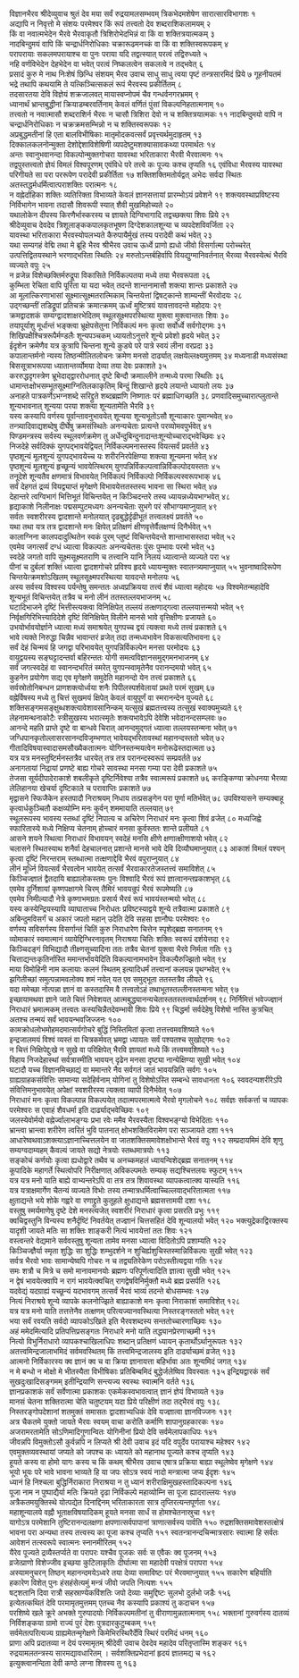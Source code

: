 विज्ञानभैरव श्रीदेव्युवाच श्रुतं देव मया सर्वं रुद्रयामलसम्भवम्
त्रिकभेदमशेषेण सारात्सारविभागशः १   
अद्यापि न निवृत्तो
मे संशयः परमेश्वर किं रूपं तत्त्वतो देव शब्दराशिकलामयम् २   
किं वा
नवात्मभेदेन भैरवे भैरवाकृतौ त्रिशिरोभेदभिन्नं वा किं वा
शक्तित्रयात्मकम् ३   
नादबिन्दुमयं वापि किं
चन्द्रार्धनिरोधिकाः चक्रारूढमनच्कं वा किं वा
शक्तिस्वरूपकम् ४   
परापरायाः सकलमपरायाश्च वा पुनः पराया यदि तद्वत्स्यात्
परत्वं तद्विरुध्यते ५   
नहि वर्णविभेदेन देहभेदेन वा भवेत् परत्वं
निष्कलत्वेन सकलत्वे न तद्भवेत् ६   
प्रसादं कुरु मे नाथ निःशेषं
छिन्धि संशयम् भैरव उवाच साधु साधु त्वया पृष्टं तन्त्रसारमिदं प्रिये ७
गूहनीयतमं भद्रे तथापि कथयामि ते यत्किञ्चित्सकलं रूपं भैरवस्य
प्रकीर्तितम् ८   
तदसारतया देवि विज्ञेयं शक्रजालवत्
मायास्वप्नोपमं चैव गन्धर्वनगरभ्रमम् ९   
ध्यानार्थं
भ्रान्तबुद्धीनां क्रियाडम्बरवर्तिनाम् केवलं वर्णितं पुंसां
विकल्पनिहतात्मनाम् १०   
तत्त्वतो न नवात्मासौ
शब्दराशिर्न भैरवः न चासौ त्रिशिरा देवो न च शक्तित्रयात्मकः ११
नादबिन्दुमयो वापि न चन्द्रार्धनिरोधिकाः न चक्रक्रमसम्भिन्नो
न च शक्तिस्वरूपकः १२   
अप्रबुद्धमतीनां हि एता बालविभीषिकाः
मातृमोदकवत्सर्वं प्रवृत्त्यर्थमुदाहृतम्
१३   
दिक्कालकलनोन्मुक्ता देशोद्देशाविशेषिणी व्यपदेष्टुमशक्यासावकथ्या
परमार्थतः १४   
अन्तः स्वानुभवानन्दा विकल्पोन्मुक्तगोचरा यावस्था
भरिताकारा भैरवी भैरवात्मनः १५   
तद्वपुस्तत्त्वतो ज्ञेयं विमलं
विश्वपूरणम् एवंविधे परे तत्त्वे कः पूज्यः कश्च तृप्यति १६
एवंविधा भैरवस्य यावस्था परिगीयते सा परा पररूपेण परादेवी प्रकीर्तिता १७
शक्तिशक्तिमतोर्यद्वत् अभेदः सर्वदा स्थितः
अतस्तद्धर्मधर्मित्वात्पराशक्तिः
परात्मनः १८   
न वह्नेर्दाहिका शक्तिः व्यतिरिक्ता विभाव्यते केवलं
ज्ञानसत्तायां प्रारम्भोऽयं प्रवेशने १९
शक्त्यवस्थाप्रविष्टस्य निर्विभागेन भावना
तदासौ शिवरूपी स्यात् शैवी मुखमिहोच्यते २०   
यथालोकेन दीपस्य
किरणैर्भास्करस्य च ज्ञायते दिग्विभागादि तद्वच्छक्त्या शिवः
प्रिये २१   
श्रीदेव्युवाच देवदेव त्रिशूलाङ्ककपालकृतभूषण दिग्देशकालशून्या च
व्यपदेशविवर्जिता २२   
यावस्था भरिताकारा भैरवस्योपलभ्यते कैरुपायैर्मुखं
तस्य परादेवी कथं भवेत् २३   
यथा सम्यगहं वेद्मि तथा मे ब्रूहि भैरव
श्रीभैरव उवाच ऊर्ध्वे प्राणो ह्यधो जीवो विसर्गात्मा परोच्चरेत्
उत्पत्तिद्वितयस्थाने भरणाद्भरिता स्थितिः २४
मरुतोऽन्तर्बहिर्वापि वियद्युग्मानिवर्तनात्
भैरव्या भैरवस्येत्थं भैरवि व्यज्यते वपुः २५   
न व्रजेन्न
विशेच्छक्तिर्मरुद्रूपा विकासिते निर्विकल्पतया मध्ये
तया भैरवरूपता २६   
कुम्भिता रेचिता वापि पूरिता या यदा भवेत् तदन्ते
शान्तनामासौ शक्त्या शान्तः प्रकाशते २७   
आ मूलात्किरणाभासां
सूक्ष्मात्सूक्ष्मतरात्मिकाम् चिन्तयेत्तां द्विषट्कान्ते शाम्यन्तीं
भैरवोदयः २८   
उद्गच्छन्तीं तडिद्रूपां प्रतिचक्रं क्रमात्क्रमम् ऊर्ध्वं
मुष्टित्रयं यावत्तावदन्ते महोदयः २९   
क्रमद्वादशकं
सम्यग्द्वादशाक्षरभेदितम्
स्थूलसूक्ष्मपरस्थित्या मुक्त्वा
मुक्त्वान्ततः शिवः ३०   
तयापूर्याशु मूर्धान्तं भङ्क्त्वा
भ्रूक्षेपसेतुना निर्विकल्पं मनः कृत्वा सर्वोर्ध्वे सर्वगोद्गमः ३१
शिखिपक्षैश्चित्ररूपैर्मण्डलैः शून्यपञ्चकम् ध्यायतोऽनुत्तरे
शून्ये प्रवेशो हृदये भवेत् ३२   
ईदृशेन क्रमेणैव यत्र कुत्रापि चिन्तना
शून्ये कुड्ये परे पात्रे स्वयं लीना वरप्रदा ३३   
कपालान्तर्मनो
न्यस्य तिष्ठन्मीलितलोचनः क्रमेण मनसो दार्ढ्यात्
लक्षयेल्लक्ष्यमुत्तमम् ३४
मध्यनाडी मध्यसंस्था बिससूत्राभरूपया ध्यातान्तर्व्योमया देव्या
तया देवः प्रकाशते ३५   
कररुद्धदृगस्त्रेण भ्रूभेदाद्द्वाररोधनात् दृष्टे
बिन्दौ क्रमाल्लीने तन्मध्ये परमा स्थितिः ३६
धामान्तःक्षोभसम्भूतसूक्ष्माग्नितिलकाकृतिम्
बिन्दुं शिखान्ते हृदये लयान्ते ध्यायतो लयः ३७   
अनाहते
पात्रकर्णेऽभग्नशब्दे सरिद्द्रुते
शब्दब्रह्मणि निष्णातः परं ब्रह्माधिगच्छति ३८
प्रणवादिसमुच्चारात्प्लुतान्ते
शून्यभावनात् शून्यया परया शक्त्या शून्यतामेति भैरवि ३९   
यस्य कस्यापि
वर्णस्य पूर्वान्तावनुभावयेत् शून्यया शून्यभूतोऽसौ शून्याकारः
पुमान्भवेत् ४०   
तन्त्र्यादिवाद्यशब्देषु दीर्घेषु क्रमसंस्थितेः
अनन्यचेताः प्रत्यन्ते परव्योमवपुर्भवेत् ४१   
पिण्डमन्त्रस्य
सर्वस्य स्थूलवर्णक्रमेण तु
अर्धेन्दुबिन्दुनादान्तःशून्योच्चाराद्भवेच्छिवः
४२   
निजदेहे सर्वदिक्कं युगपद्भावयेद्वियत् निर्विकल्पमनास्तस्य वियत्सर्वं
प्रवर्तते ४३   
पृष्ठशून्यं मूलशून्यं युगपद्भावयेच्च यः शरीरनिरपेक्षिण्या
शक्त्या शून्यमना भवेत् ४४   
पृष्ठशून्यं मूलशून्यं हृच्छून्यं
भावयेत्स्थिरम्
युगपन्निर्विकल्पत्वान्निर्विकल्पोदयस्ततः
४५   
तनूदेशे शून्यतैव क्षणमात्रं विभावयेत् निर्विकल्पं निर्विकल्पो
निर्विकल्पस्वरूपभाक् ४६   
सर्वं देहगतं द्रव्यं
वियद्व्याप्तं मृगेक्षणे विभावयेत्ततस्तस्य भावना
सा स्थिरा भवेत् ४७   
देहान्तरे त्वग्विभागं भित्तिभूतं विचिन्तयेत् न
किञ्चिदन्तरे तस्य ध्यायन्नध्येयभाग्भवेत् ४८   
हृद्याकाशे
निलीनाक्षः पद्मसम्पुटमध्यगः अनन्यचेताः सुभगे परं
सौभाग्यमाप्नुयात् ४९   
सर्वतः स्वशरीरस्य द्वादशान्ते
मनोलयात् दृढबुद्धेर्दृढीभूतं तत्त्वलक्ष्यं प्रवर्तते ५०   
यथा
तथा यत्र तत्र द्वादशान्ते मनः क्षिपेत् प्रतिक्षणं
क्षीणवृत्तेर्वैलक्षण्यं
दिनैर्भवेत् ५१   
कालाग्निना कालपदादुत्थितेन स्वकं पुरम्
प्लुष्टं विचिन्तयेदन्ते शान्ताभासस्तदा भवेत् ५२   
एवमेव
जगत्सर्वं दग्धं ध्यात्वा विकल्पतः अनन्यचेतसः पुंसः
पुम्भावः परमो भवेत् ५३   
स्वदेहे जगतो वापि सूक्ष्मसूक्ष्मतराणि च
तत्त्वानि यानि निलयं ध्यात्वान्ते व्यज्यते परा ५४   
पीनां च दुर्बलां
शक्तिं ध्यात्वा द्वादशगोचरे प्रविश्य हृदये ध्यायन्मुक्तः
स्वातन्त्र्यमाप्नुयात् ५५
भुवनाष्वादिरूपेण चिन्तयेत्क्रमशोऽखिलम्
स्थूलसूक्ष्मपरस्थित्या यावदन्ते मनोलयः ५६   
अस्य सर्वस्य विश्वस्य
पर्यन्तेषु समन्ततः अध्वप्रक्रियया तत्त्वं शैवं ध्यात्वा महोदयः ५७
विश्वमेतन्महादेवि शून्यभूतं विचिन्तयेत् तत्रैव च मनो लीनं
ततस्तल्लयभाजनम् ५८   
घटादिभाजने दृष्टिं भित्तीस्त्यक्त्वा
विनिक्षिपेत् तल्लयं तत्क्षणाद्गत्वा तल्लयात्तन्मयो भवेत्
५९   
निर्वृक्षगिरिभित्त्यादिदेशे दृष्टिं विनिक्षिपेत् विलीने मानसे
भावे वृत्तिक्षीणः प्रजायते ६०   
उभयोर्भावयोर्ज्ञाने ध्यात्वा मध्यं
समाश्रयेत् युगपच्च द्वयं त्यक्त्वा मध्ये तत्त्वं प्रकाशते ६१   
भावे
त्यक्ते निरुद्धा चिन्नैव भावान्तरं व्रजेत् तदा
तन्मध्यभावेन विकसत्यतिभावना ६२   
सर्वं देहं
चिन्मयं हि जगद्वा परिभावयेत् युगपन्निर्विकल्पेन मनसा
परमोदयः ६३   
वायुद्वयस्य सङ्घट्टादन्तर्वा बहिरन्ततः योगी
समत्वविज्ञानसमुद्गमनभाजनम् ६४   
सर्वं जगत्स्वदेहं वा
स्वानन्दभरितं स्मरेत् युगपन्स्वामृतेनैव परानन्दमयो भवेत्
६५   
कुहनेन प्रयोगेण सद्य एव मृगेक्षणे समुदेति महानन्दो येन तत्त्वं
प्रकाशते ६६   
सर्वस्रोतोनिबन्धन प्राणशक्त्योर्ध्वया शनैः
पिपीलस्पर्शवेलायां प्रथते परमं सुखम् ६७   
वह्नेर्विषस्य मध्ये तु
चित्तं सुखमयं क्षिपेत् केवलं वायुपूर्णं वा स्मरानन्देन युज्यते ६८
शक्तिसङ्गमसङ्क्षुब्धशक्त्यावेशावसानिन्कम् यत्सुखं ब्रह्मतत्त्वस्य
तत्सुखं स्वाक्यमुच्यते ६९   
लेहनामन्थनाकोटैः स्त्रीसुखस्य भरात्स्मृतेः
शक्त्यभावेऽपि देवेशि भवेदानन्दसम्प्लवः ७०   
आनन्दे महति प्राप्ते दृष्टे वा
बान्धवे चिरात् आनन्दमुद्गतं ध्यात्वा तल्लयस्तन्मना भवेत् ७१
जग्धिपानकृतोल्लासरसानन्दविजृम्भणात्
भावेयद्भरितावस्थां महानन्दस्ततो भवेत् ७२
गीतादिविषयास्वादासमसौख्यैकतात्मनः योगिनस्तन्मयत्वेन
मनोरूढेस्तदात्मता ७३   
यत्र यत्र
मनस्तुष्टिर्मनस्तत्रैव धारयेत् तत्र तत्र परानन्दस्वरूपं
सम्प्रवर्तते ७४   
अनागतायां निद्रायां प्रणष्टे बाह्य गोचरे सावस्था मनसा
गम्या परा देवी प्रकाशते ७५   
तेजसा सूर्यदीपादेराकाशे शबलीकृते
दृष्टिर्निवेश्या तत्रैव स्वात्मरूपं प्रकाशते ७६
करङ्किण्या क्रोधनया भैरव्या लेलिहानया खेचर्या दृष्टिकाले च
परावाप्तिः प्रकाशते ७७   
मृद्वासने स्फिजैकेन हस्तपादौ
निराश्रयम् निधाय तत्प्रसङ्गेन परा पूर्णा मतिर्भवेत् ७८
उपविश्यासने सम्यक्बाहू कृत्वार्धकुञ्चितौ कक्षव्योम्नि
मनः कुर्वन् शममायाति तल्लयात् ७९   
स्थूलरूपस्य भावस्य स्तब्धां
दृष्टिं निपात्य च अचिरेण निराधारं मनः कृत्वा शिवं व्रजेत् ८०
मध्यजिह्वे स्फारितास्ये मध्ये निक्षिप्य चेतनाम् होच्चारं मनसा कुर्वस्ततः
शान्ते प्रलीयते ८१   
आसने शयने स्थित्वा निराधारं विभावयन् स्वदेहं मनसि
क्षीणे क्षणात्क्षीणाशयो भवेत् ८२   
चलासने स्थितस्याथ शनैर्वा
देहचालनात् प्रशान्ते मानसे भावे देवि दिव्यौघमाप्नुयात् ८३
आकाशं विमलं पश्यन् कृत्वा दृष्टिं निरन्तराम् स्तब्धात्मा
तत्क्षणाद्देवि भैरवं वपुराप्नुयात् ८४   
लीनं मूर्ध्नि
वियत्सर्वं भैरवत्वेन भावयेत् तत्सर्वं भैरवाकारतेजस्तत्त्वं समाविशेत्
८५   
किञ्चिज्ज्ञातं द्वैतदायि बाह्यालोकस्तमः पुनः विश्वादि भैरवं रूपं
ज्ञात्वानन्तप्रकाशभृत् ८६   
एवमेव दुर्निशायां कृष्णपक्षागमे चिरम्
तैमिरं भावयन्रूपं भैरवं रूपमेष्यति ८७   
एवमेव निमील्यादौ नेत्रे
कृष्णाभमग्रतः प्रसार्य भैरवं रूपं भावयंस्तन्मयो भवेत् ८८   
यस्य
कस्येन्द्रियस्यापि व्याघाताच्च निरोधतः
प्रविष्टस्याद्वये शून्ये तत्रैवात्मा
प्रकाशते ८९   
अबिन्दुमविसर्गं च अकारं जपतो महान् उदेति देवि सहसा
ज्ञानौघः परमेश्वरः ९०   
वर्णस्य सविसर्गस्य विसर्गान्तं चितिं कुरु
निराधारेण चित्तेन स्पृशेद्ब्रह्म सनातनम् ९१   
व्योमाकारं
स्वमात्मानं व्यायेद्दिग्भिरनावृतम् निराश्रया चितिः
शक्तिः स्वरूपं दर्शयेत्तदा ९२   
किञ्चिदङ्गं विभिद्यादौ
तीक्ष्णसूच्यादिना ततः तत्रैव चेतनां युक्त्वा भैरवे
निर्मला गतिः ९३   
चित्ताद्यन्तःकृतिर्नास्ति ममान्तर्भावयेदिति
विकल्पानामभावेन विकल्पैरुज्झितो भवेत् ९४   
माया विमोहिनी नाम कलायाः कलनं
स्थितम् इत्यादिधर्मं तत्त्वानां कलयन्न पृथग्भवेत् ९५   
झगितीच्छां
समुत्पन्नामवलोक्य शमं नयेत् यत एव समुद्भूता ततस्तत्रैव
लीयते ९६   
यदा ममेच्छा नोत्पन्ना ज्ञानं वा कस्तदास्मि वै तत्त्वतोऽहं
तथाभूतस्तल्लीनस्तन्मना भवेत् ९७   
इच्छायामथवा ज्ञाने जाते
चित्तं निवेशयत् आत्मबुद्ध्यानन्यचेतास्ततस्तत्त्वार्थदर्शनम् ९८
निर्निमित्तं भवेज्ज्ज्ञानं निराधारं भ्रमात्मकम् तत्त्वतः
कस्यचिन्नैतदेवम्भावी शिवः प्रिये ९९
चिद्धर्मा सर्वदेहेषु विशेषो नास्ति कुत्रचित् अतश्च तन्मयं
सर्वं भावयन्भवजिज्जनः १००   
कामक्रोधलोभमोहमदमात्सर्यगोचरे बुद्धिं
निस्तिमितां कृत्वा तत्तत्त्वमवशिष्यते १०१   
इन्द्रजालमयं विश्वं
व्यस्तं वा चित्रकर्मवत् भ्रमद्वा ध्यायतः सर्वं पश्यतश्च
सुखोद्गमः १०२   
न चित्तं निक्षिपेद्दुःखे न सुखे वा
परिक्षिपेत् भैरवि ज्ञायतां मध्ये किं तत्त्वमवशिष्यते
१०३   
विहाय निजदेहास्थां सर्वत्रास्मीति भावयन् दृढेन मनसा दृष्ट्या
नान्येक्षिण्या सुखी भवेत् १०४   
घटादौ यच्च
विज्ञानमिच्छाद्यं वा ममान्तरे नैव
सर्वगतं जातं भावयन्निति सर्वगः १०५   
ग्राह्यग्राहकसंवित्तिः
सामान्या सदेहिर्वनाम् योगिनां तु विशेषोऽस्ति सम्बन्धे सावधानता १०६
स्ववदन्यशरीरेऽपि संवित्तिमनुभावयेत् अपेक्षां स्वशरीरस्य
त्यक्त्वा व्यापी दिनैर्भवेत् १०७   
निराधारं मनः कृत्वा
विकल्पान्न विकल्पयेत् तदात्मपरमात्मत्वे भैरवो मृगलोचने १०८
सर्वज्ञः सर्वकर्त्ता च व्यापकः परमेश्वरः स एवाहं शैवधर्मा इति
दार्ढ्याद्भवेच्छिवः १०९   
जलस्येवोर्मयो वह्नेर्ज्वालाभङ्ग्यः
प्रभा रवेः ममैव भैरवस्यैता विश्वभङ्ग्यो विभेदिताः ११०   
भ्रान्त्वा
भ्रान्त्वा शरीरेण त्वरितं भुवि पातनात् क्षोभशक्तिविरामेण
परा सञ्जायते दशा १११   
आधारेष्वथवाऽशक्त्याऽज्ञानाच्चित्तलयेन वा
जातशक्तिसमावेशक्षोभान्ते भैरवं वपुः ११२
सम्प्रदायमिमं देवि शृणु सम्यग्वदाम्यहम् कैवल्यं जायते
सद्यो नेत्रयोः स्तब्धमात्रयोः ११३   
सङ्कोचं कर्णयोः कृत्वा ह्यधोद्वारे
तथैव च अनच्कमहलं ध्यायन्विशेद्ब्रह्म सनातनम् ११४   
कूपादिके महागर्ते
स्थित्वोपरि निरीक्षणात् अविकल्पमतेः सम्यक् सद्यश्चित्तलयः
स्फुटम् ११५   
यत्र यत्र मनो याति बाह्ये वाभ्यन्तरेऽपि वा
तत्र तत्र शिवावस्था व्यापकत्वात्क्व यास्यति ११६   
यत्र
यत्राक्षमार्गेण चैतन्यं व्यज्यते विभोः तस्य
तन्मात्रधर्मित्वाच्चिल्लयाद्भरितात्मता ११७   
क्षुताद्यन्ते भये
शोके गह्वरे वा रणाद्द्रुते कुतूहले क्षुधाद्यन्ते ब्रह्मसत्तामयी दशा
११८   
वस्तुषु स्मर्यमाणेषु दृष्टे देशे मनस्त्यजेत् स्वशरीरं निराधारं
कृत्वा प्रसरति प्रभुः ११९   
क्वचिद्वस्तुनि विन्यस्य शनैर्दृष्टिं
निवर्तयेत् तज्ज्ञानं चित्तसहितं देवि शून्यालयो भवेत् १२०
भक्त्युद्रेकाद्विरक्तस्य यादृशी जायते मतिः सा
शक्तिः शाङ्करी नित्यं भावयेत्तां ततः शिवः १२१   
वस्त्वन्तरे
वेद्यमाने सर्ववस्तुषु शून्यता तामेव मनसा ध्यात्वा
विदितोऽपि प्रशाम्यति १२२   
किञ्चिज्ज्ञैर्या स्मृता शुद्धिः सा
शुद्धिः शम्भुदर्शने न शुचिर्ह्यशुचिस्तस्मान्निर्विकल्पः सुखी
भवेत् १२३   
सर्वत्र भैरवो भावः सामान्येष्वपि गोचरः न च
तद्व्यतिरेकेण परोऽस्तीत्यद्वया गतिः १२४   
समः
शत्रौ च मित्रे च समो मानावमानयोः ब्रह्मणः परिपूर्णत्वादिति
ज्ञात्वा सुखी भवेत् १२५   
न द्वेषं भावयेत्क्वापि न रागं
भावयेत्क्वचित् रागद्वेषविनिर्मुक्तौ मध्ये ब्रह्म
प्रसर्पति १२६   
यदवेद्यं यदग्राह्यं यच्छून्यं यदभावगम् तत्सर्वं भैरवं
भाव्यं तदन्ते बोधसम्भवः १२७   
नित्यं निराश्रये शून्ये व्यापके कलनोज्झिते
बाह्याकाशे मनः कृत्वा निराकाशं समाविशेत् १२८   
यत्र यत्र मनो याति
तत्तत्तेनैव तत्क्षणम् परित्यज्यानवस्थित्या निस्तरङ्गस्ततो
भवेत् १२९   
भया सर्वं रवयति सर्वदो व्यापकोऽखिले इति भैरवशब्दस्य
सन्ततोच्चारणाच्छिवः १३०   
अहं ममेदमित्यादि
प्रतिपत्तिप्रसङ्गतः निराधारे मनो याति
तद्ध्यानप्रेरणाच्छमी १३१   
नित्यो विभुर्निराधारो
व्यापकश्चाखिलाधिपः शब्दान् प्रतिक्षणं ध्यायन्
कृतार्थोऽर्थानुरूपतः १३२   
अतत्त्वमिन्द्रजालाभमिदं सर्वमवस्थितम् किं
तत्त्वमिन्द्रजालस्य इति दार्ढ्याच्छमं व्रजेत् १३३   
आत्मनो निर्विकारस्य
क्व ज्ञानं क्व च वा क्रिया ज्ञानायत्ता बहिर्भावा अतः शून्यमिदं
जगत् १३४   
न मे बन्धो न मोक्षो मे भीतस्यैता विभीषिकाः
प्रतिबिम्बमिदं बुद्धेर्जलेष्विव विवस्वतः १३५
इन्द्रियद्वारकं सर्वं सुखदुःखादिसङ्गमम् इतीन्द्रियाणि सन्त्यज्य
स्वस्थः स्वात्मनि वर्तते १३६   
ज्ञानप्रकाशकं सर्वं सर्वेणात्मा
प्रकाशकः एकमेकस्वभावत्वात् ज्ञानं ज्ञेयं विभाव्यते १३७   
मानसं चेतना
शक्तिरात्मा चेति चतुष्टयम् यदा प्रिये परिक्षीणं तदा तद्भैरवं
वपुः १३८   
निस्तरङ्गोपदेशानां शतमुक्तं समासतः द्वादशाभ्यधिकं देवि
यज्ज्ञात्वा ज्ञानविज्जनः १३९   
अत्र चैकतमे युक्तो जायते
भैरवः स्वयम् वाचा करोति कर्माणि शापानुग्रहकारकः १४०   
अजरामरतामेति
सोऽणिमादिगुणान्वितः योगिनीनां प्रियो देवि सर्वमेलापकाधिपः
१४१   
जीवन्नपि विमुक्तोऽसौ कुर्वन्नपि न लिप्यते श्री देवी उवाच इदं
यदि वपुर्देव परायाश्च महेश्वर १४२   
एवमुक्तव्यवस्थायां जप्यते को जपश्च
कः ध्यायते को महानाथ पूज्यते कश्च तृप्यति १४३   
हूयते कस्य वा होमो यागः
कस्य च किं कथम् श्रीभैरव उवाच एषात्र प्रक्रिया बाह्या स्थूलेष्वेव
मृगेक्षणे १४४   
भूयो भूयः परे भावे भावना भाव्यते हि या जपः सोऽत्र स्वयं
नादो मन्त्रात्मा जप्य ईदृशः १४५   
ध्यानं हि निश्चला बुद्धिर्निराकारा
निराश्रया न तु ध्यानं शरीराक्षिमुखहस्तादिकल्पना १४६   
पूजा नाम न
पुष्पाद्यैर्या मतिः क्रियते दृढा निर्विकल्पे महाव्योम्नि सा पूजा
ह्यादराल्लयः १४७   
अत्रैकतमयुक्तिस्थे योत्पद्येत दिनाद्दिनम्
भरिताकारता सात्र तृप्तिरत्यन्तपूर्णता १४८   
महाशून्यालये वह्नौ
भूताक्षविषयादिकम् हूयते मनसा सार्धं स होमश्चेतनास्रुचा १४९   
यागोऽत्र
परमेशानि तुष्टिरानन्दलक्षणा क्षपणात्सर्वपापानां
त्राणात्सर्वस्य पार्वति १५०
रुद्रशक्तिसमावेशस्तत्क्षेत्रं भावना परा
अन्यथा तस्य तत्त्वस्य का पूजा कश्च तृप्यति १५१
स्वतन्त्रानन्दचिन्मात्रसारः
स्वात्मा हि सर्वतः आवेशनं तत्स्वरूपे स्वात्मनः स्नानमीरितम्
१५२   
यैरेव पूज्यते द्रव्यैस्तर्प्यते वा परापरः यश्चैव पूजकः सर्वः स
एवैकः क्व पूजनम् १५३   
व्रजेत्प्राणो विशेज्जीव इच्छया कुटिलाकृतिः
दीर्घात्मा सा महादेवी परक्षेत्रं परापरा १५४   
अस्यामनुचरन् तिष्ठन्
महानन्दमयेऽध्वरे तया देव्या समाविष्टः परं भैरवमाप्नुयात् १५५
सकारेण बहिर्याति हकारेण विशेत् पुनः हंसहंसेत्यमुं मन्त्रं जीवो जपति
नित्यशः १५५   
षट्शतानि दिवा रात्रौ सहस्राण्येकविंशतिः जपो
देव्याः समुद्दिष्टः सुलभो दुर्लभो जडैः १५६   
इत्येतत्कथितं देवि
परमामृतमुत्तमम् एतच्च नैव कस्यापि प्रकाश्यं तु कदाचन १५७   
परशिष्ये खले
क्रूरे अभक्ते गुरुपादयोः निर्विकल्पमतीनां तु वीराणामुन्नतात्मनाम् १५८
भक्तानां गुरुवर्गस्य दातव्यं निर्विशङ्कया ग्रामो राज्यं पुरं देशः
पुत्रदारकुटुम्बकम् १५९   
सर्वमेतत्परित्यज्य
ग्राह्यमेतन्मृगेक्षणे
किमेभिरस्थिरैर्देवि स्थिरं परमिदं धनम् १६०   
प्राणा अपि
प्रदातव्या न देयं परमामृतम् श्रीदेवी उवाच देवदेव महादेव परितृप्तास्मि
शङ्कर १६१   
रुद्रयामलतन्त्रस्य सारमद्यावधारितम् । सर्वशक्तिप्रभेदानां
हृदयं ज्ञातमद्य च १६२   
इत्युक्त्वानन्दिता देवी कण्ठे लग्ना शिवस्य
तु १६३
